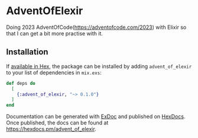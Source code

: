 # AdventOfElexir

Doing 2023 AdventOfCode(https://adventofcode.com/2023) with Elixir so that I can get a bit more practise with it.


## Installation

If [available in Hex](https://hex.pm/docs/publish), the package can be installed
by adding `advent_of_elexir` to your list of dependencies in `mix.exs`:

```elixir
def deps do
  [
    {:advent_of_elexir, "~> 0.1.0"}
  ]
end
```

Documentation can be generated with [ExDoc](https://github.com/elixir-lang/ex_doc)
and published on [HexDocs](https://hexdocs.pm). Once published, the docs can
be found at <https://hexdocs.pm/advent_of_elexir>.

